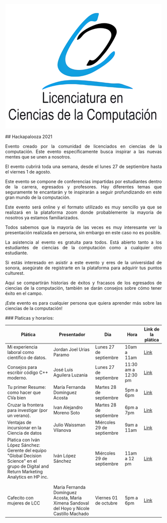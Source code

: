 <p align="center">
  <img src="https://github.com/MJVNOR/Hackapalooza-2021/blob/main/lcc.png?raw=true" alt="Sublime's custom image"/>
</p>
## Hackapalooza 2021
<p>
<div style="text-align: justify"> 
Evento creado por la comunidad de licenciados en ciencias de la computación. Este evento específicamente busca inspirar a las nuevas mentes que se unen a nosotros.
</div>
</p>
<p>
<div style="text-align: justify"> 
El evento cubrirá toda una semana, desde el lunes 27 de septiembre hasta el viernes 1 de agosto.
</div>
</p>
<p>
<div style="text-align: justify"> 
Este evento se compone de conferencias impartidas por estudiantes dentro de la carrera, egresados y profesores. Hay diferentes temas que seguramente te encantarán y te inspirarán a seguir profundizando en este gran mundo de la computación.
</div>
</p>
<p>
<div style="text-align: justify"> 
Este evento será online y el formato utilizado es muy sencillo ya que se realizará en la plataforma zoom donde probablemente la mayoría de nosotros ya estamos familiarizados.
</div>
</p>
<p>
<div style="text-align: justify"> 
Todos sabemos que la mayoría de las veces es muy interesante ver la presentación realizada en persona, sin embargo en este caso no es posible.
</div>
</p>
<p>
<div style="text-align: justify"> 
La asistencia al evento es gratuita para todos. Está abierto tanto a los estudiantes de ciencias de la computación como a cualquier otro estudiante.
</div>
</p>
<p>
<div style="text-align: justify"> 
Si estás interesado en asistir a este evento y eres de la universidad de sonora, asegúrate de registrarte en la plataforma para adquirir tus puntos culturest.
</div>
</p>
<p>
<div style="text-align: justify"> 
Aquí se compartirán historias de éxitos y fracasos de los egresados de ciencias de la computación, también se darán consejos sobre cómo tener éxito en el campo.
</div>
</p>
<p>
<div style="text-align: justify"> 
¡Este evento es para cualquier persona que quiera aprender más sobre las ciencias de la computación!
</div>
</p>
### Platicas y horarios:

| Plática                                                                                                                                        | Presentador                                                                               | Dia                        | Hora                | Link de la plática                            |
|------------------------------------------------------------------------------------------------------------------------------------------------|-------------------------------------------------------------------------------------------|----------------------------|---------------------|-----------------------------------------------|
| Mi experiencia laboral como científico de datos.                                                                                               | Jordan Joel Urias Paramo                                                                  | Lunes 27 de septiembre     | 10am a 11am         | [Link](https://us06web.zoom.us/j/87142695599) |
| Consejos para escribir código C++ moderno.                                                                                                     | José Luis Aguilera   Luzania                                                              | Lunes 27 de septiembre     | 11:30 am a 12:30 pm | [Link](https://us06web.zoom.us/j/88672307754) |
| Tu primer Resume: como hacer que CVa bien                                                                                                      | María Fernanda Dominguez Acosta                                                           | Martes 28 de septiembre    | 5pm a 6pm           | [Link](https://us06web.zoom.us/j/85798609027) |
| Cruzar la frontera para investigar (por un verano).                                                                                            | Ivan Alejandro Moreno Soto                                                                | Martes 28 de septiembre    | 6pm a 7pm           | [Link](https://us06web.zoom.us/j/88227198176) |
| Ventajas de incursionar en la Ciencia de datos                                                                                                 | Julio Waissman Vilanova                                                                   | Miércoles 29 de septiembre | 9am a 11am          | [Link](https://us06web.zoom.us/j/87548280803) |
| Platica con Iván López Sánchez: Gerente del equipo "Global Decision Science" en el grupo de  Digital and Return Marketing Analytics en HP inc. | Iván López Sánchez                                                                        | Miércoles 29 de septiembre | 11am a 12 pm        | [Link](https://us06web.zoom.us/j/86886414869) |
|                                                                                                                                                |                                                                                           |                            |                     |                                               |
|                                                                                                                                                |                                                                                           |                            |                     |                                               |
| Cafecito con mujeres de LCC                                                                                                                    | Maria Fernanda Domínguez Acosta, Maria Ximena Sandoval del Hoyo y Nicole Castillo Machado | Viernes 01 de octubre      | 5pm a 6pm           | [Link](https://us06web.zoom.us/j/86758457932) |
